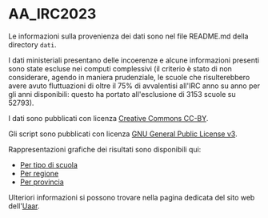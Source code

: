 # AA_IRC2023

Le informazioni sulla provenienza dei dati sono nel file README.md della directory `dati`.

I dati ministeriali presentano delle incoerenze e alcune informazioni presenti sono state escluse nei computi complessivi (il criterio è stato di non considerare, agendo in maniera prudenziale, le scuole che risulterebbero avere avuto fluttuazioni di oltre il 75% di avvalentisi all'IRC anno su anno per gli anni disponibili: questo ha portato all'esclusione di 3153 scuole su 52793).

I dati sono pubblicati con licenza [Creative Commons CC-BY](https://creativecommons.org/licenses/by/4.0/deed.it).

Gli script sono pubblicati con licenza [GNU General Public License v3](https://www.gnu.org/licenses/gpl-3.0.html).

Rappresentazioni grafiche dei risultati sono disponibili qui:

* [Per tipo di scuola](https://public.flourish.studio/visualisation/15910901/)
* [Per regione](https://public.flourish.studio/visualisation/15910806/)
* [Per provincia](https://public.flourish.studio/visualisation/15910068/)

Ulteriori informazioni si possono trovare nella pagina dedicata del sito web dell'[Uaar](https://www.uaar.it/dati-no-irc).
